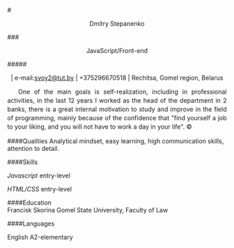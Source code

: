 #<p align = center>Dmitry Stepanenko</p>
###<p align = center>JavaScript/Front-end</p>  

#####<p align = center> | e-mail:svoy2@tut.by |  +375296670518 |  Rechitsa, Gomel region, Belarus</p> 

<p style = "text-indent: 25px; line-height: 20px;" align = justify>One of the main goals is self-realization, including in professional activities, in the last 12 years I worked as the head of the department in 2 banks, there is a great internal motivation to study and improve in the field of programming, mainly because of the confidence that "find yourself a job to your liking, and you will not have to work a day in your life". ©
        

####Qualities
Analytical mindset, easy learning, high communication skills, attention to detail.

####Skills 

*Javascript* entry-level

*HTML/CSS* entry-level


####Education   
Francisk Skorina Gomel State University, Faculty of Law

####Languages

English  А2-elementary
